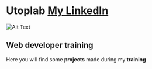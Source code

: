 # Utoplab [My LinkedIn](https://www.linkedin.com/in/seb-cartoux/)

![Alt Text](http://utoplab.fr/images/utoplab/logo/logo.jpg)

## Web developer training

Here you will find some **projects** made during my **training**
